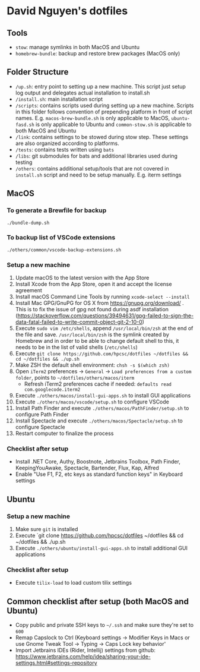 # David Nguyen's dotfiles

## Tools

- `stow`: manage symlinks in both MacOS and Ubuntu
- `homebrew-bundle`: backup and restore brew packages (MacOS only)

## Folder Structure

- `/up.sh`: entry point to setting up a new machine. This script just setup log output and delegates actual installation to install.sh
- `/install.sh`: main installation script
- `/scripts`: contains scripts used during setting up a new machine. Scripts in this folder follows convention of prepending platform in front of script names.
  E.g. `macos-brew-bundle.sh` is only applicable to MacOS, `ubuntu-fasd.sh` is only applicable to Ubuntu and `common-stow.sh` is applicable to both MacOS and Ubuntu
- `/link`: contains settings to be stowed during stow step. These settings are also organized according to platforms.
- `/tests`: contains tests written using `bats`
- `/libs`: git submodules for bats and additional libraries used during testing
- `/others`: contains additional setup/tools that are not covered in `install.sh` script and need to be setup manually. E.g. iterm settings

## MacOS

### To generate a Brewfile for backup

```
./bundle-dump.sh
```

### To backup list of VSCode extensions

```
./others/common/vscode-backup-extensions.sh
```

### Setup a new machine

1. Update macOS to the latest version with the App Store
2. Install Xcode from the App Store, open it and accept the license agreement
3. Install macOS Command Line Tools by running `xcode-select --install`
4. Install Mac GPG/GnuPG for OS X from https://gnupg.org/download/ . This is to fix the issue of gpg not found during asdf installation (https://stackoverflow.com/questions/39494631/gpg-failed-to-sign-the-data-fatal-failed-to-write-commit-object-git-2-10-0)
5. Execute `sudo vim /etc/shells`, append `/usr/local/bin/zsh` at the end of the file and save. `/usr/local/bin/zsh` is the symlink created by Homebrew and in order to be able to change default shell to this, it needs to be in the list of valid shells (`/etc/shells`)
6. Execute `git clone https://github.com/hpcsc/dotfiles ~/dotfiles && cd ~/dotfiles && ./up.sh`
7. Make ZSH the default shell environment: `chsh -s $(which zsh)`
8. Open `iTerm2` preferences -> `General` -> `Load preferences from a custom folder`, points to `~/dotfiles/others/macos/iterm`
    - Refresh iTerm2 preferences cache if needed: `defaults read com.googlecode.iterm2`
9. Execute `./others/macos/install-gui-apps.sh` to install GUI applications
10. Execute `./others/macos/vscode/setup.sh` to configure VSCode
11. Install Path Finder and execute `./others/macos/PathFinder/setup.sh` to configure Path Finder
12. Install Spectacle and execute `./others/macos/Spectacle/setup.sh` to configure Spectacle
13. Restart computer to finalize the process

### Checklist after setup

- Install .NET Core, Authy, Boostnote, Jetbrains Toolbox, Path Finder, KeepingYouAwake, Spectacle, Bartender, Flux, Kap, Alfred
- Enable "Use F1, F2, etc keys as standard function keys" in Keyboard settings

## Ubuntu

### Setup a new machine

1. Make sure `git` is installed
2. Execute `git clone https://github.com/hpcsc/dotfiles ~/dotfiles && cd ~/dotfiles && ./up.sh
3. Execute `./others/ubuntu/install-gui-apps.sh` to install additional GUI applications

### Checklist after setup

- Execute `tilix-load` to load custom tilix settings

## Common checklist after setup (both MacOS and Ubuntu)

- Copy public and private SSH keys to `~/.ssh` and make sure they're set to `600`
- Remap Capslock to Ctrl (Keyboard settings -> Modifier Keys in Macs or use Gnome Tweak Tool -> Typing -> Caps Lock key behavior'
- Import Jetbrains IDEs (Rider, Intellij) settings from github: https://www.jetbrains.com/help/idea/sharing-your-ide-settings.html#settings-repository

